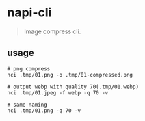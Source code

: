 # napi-cli
> Image compress cli.

## usage
```shell
# png compress
nci .tmp/01.png -o .tmp/01-compressed.png

# output webp with quality 70(.tmp/01.webp)
nci .tmp/01.jpeg -f webp -q 70 -v

# same naming
nci .tmp/01.png -q 70 -v
```